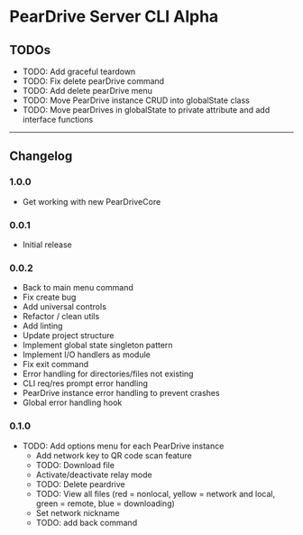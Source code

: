 # PearDrive Server CLI Alpha

## TODOs

- TODO: Add graceful teardown
- TODO: Fix delete pearDrive command
- TODO: Add delete pearDrive menu
- TODO: Move PearDrive instance CRUD into globalState class
- TODO: Move pearDrives in globalState to private attribute and add interface
  functions

---

## Changelog

### 1.0.0

- Get working with new PearDriveCore

### 0.0.1

- Initial release

### 0.0.2

- Back to main menu command
- Fix create bug
- Add universal controls
- Refactor / clean utils
- Add linting
- Update project structure
- Implement global state singleton pattern
- Implement I/O handlers as module
- Fix exit command
- Error handling for directories/files not existing
- CLI req/res prompt error handling
- PearDrive instance error handling to prevent crashes
- Global error handling hook

### 0.1.0

- TODO: Add options menu for each PearDrive instance
  - Add network key to QR code scan feature
  - TODO: Download file
  - Activate/deactivate relay mode
  - TODO: Delete peardrive
  - TODO: View all files (red = nonlocal, yellow = network and local,
    green = remote, blue = downloading)
  - Set network nickname
  - TODO: add back command
